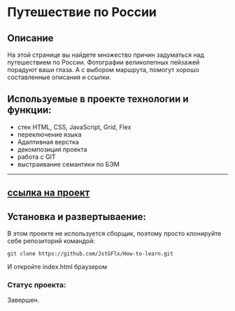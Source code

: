 # Путешествие по России

## Описание
На этой странице вы найдете множество причин задуматься над путешествием по России. Фотографии великолепных пейзажей порадуют ваши глаза. А с выбором маршрута, помогут хорошо составленные описания и ссылки. 

## Используемые в проекте технологии и функции:
- стек HTML, CSS, JavaScript, Grid, Flex
- переключение языка
- Адаптивная верстка
- декомпозиция проекта
- работа с GIT
- выстраивание семантики по БЭМ

----------------------
[cсылка на проект](https://jstgflx.github.io/russian-travel/)
---------------------
## Установка и развертываение:
В этом проекте не используется сборщик, поэтому просто клонируйте себе репозиторий командой:
```
git clone https://github.com/JstGFlx/How-to-learn.git
```
И откройте index.html браузером

### Статус проекта:
Завершен.
